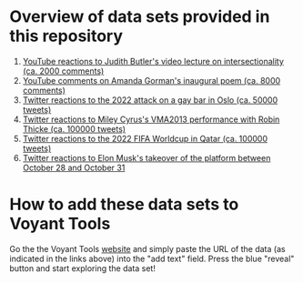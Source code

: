 # Overview of data sets provided in this repository

1) [YouTube reactions to Judith Butler's video lecture on intersectionality (ca. 2000 comments)](https://raw.githubusercontent.com/MonikaBarget/DistantReading/main/YouTube_JudithButler/YouTubeComments_Butler_cleaned.txt)
2) [YouTube comments on Amanda Gorman's inaugural poem (ca. 8000 comments)](https://raw.githubusercontent.com/MonikaBarget/DistantReading/main/YouTube_AmandaGorman/YouTubeComments_Gorman_cleaned.txt)
3) [Twitter reactions to the 2022 attack on a gay bar in Oslo (ca. 50000 tweets)](https://raw.githubusercontent.com/MonikaBarget/DistantReading/main/Twitter_OsloPride2022/Twitter_OsloPride_50000tweets_cleaned.txt)
4) [Twitter reactions to Miley Cyrus's VMA2013 performance with Robin Thicke (ca. 100000 tweets)](https://raw.githubusercontent.com/MonikaBarget/DistantReading/main/Twitter_VMA2013/VMA2013_100000tweets_cleaned.txt)
5) [Twitter reactions to the 2022 FIFA Worldcup in Qatar (ca. 100000 tweets)](https://raw.githubusercontent.com/MonikaBarget/DistantReading/main/Twitter_WorldCupQatar2022/Twitter_Qatar2022_cleaned.txt)
6) [Twitter reactions to Elon Musk's takeover of the platform between October 28 and October 31](https://raw.githubusercontent.com/MonikaBarget/DistantReading/main/Twitter_ElonMusk2022/ElonMusk2022_cleaned-with-Python.txt)

# How to add these data sets to Voyant Tools

Go the the Voyant Tools [website](https://voyant-tools.org/) and simply paste the URL of the data (as indicated in the links above) into the "add text" field.
Press the blue "reveal" button and start exploring the data set!
